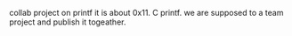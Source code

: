 collab project on printf
it is about 0x11. C printf. we are supposed to a team project and publish it togeather.
